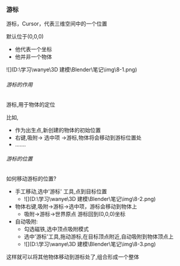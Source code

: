### 游标

游标，Cursor，代表三维空间中的一个位置

默认位于(0,0,0)



- 他代表一个坐标
- 他并非一个物体

![](D:\学习\wanye\3D 建模\Blender\笔记\img\8-1.png)



###### 游标的作用

游标,用于物体的定位

比如,

- 作为出生点,新创建的物体的初始位置
- 右键,吸附-> 选中项 ->游标,物体将会移动到游标位置处
- .......



###### 游标的位置

如何移动游标的位置?

- 手工移动,选中'游标' 工具,点到目标位置
  - ![](D:\学习\wanye\3D 建模\Blender\笔记\img\8-2.png)
- 物体右键,吸附->游标->选中项，游标会移动到物体上
  - 吸附->游标->世界原点  游标回到(0,0,0)坐标
- 自动吸附:
  - 勾选磁铁,选中顶点吸附模式
  - 选中'游标'工具,拖动游标,在目标顶点附近,自动吸附到物体顶点上
  - ![](D:\学习\wanye\3D 建模\Blender\笔记\img\8-3.png)

这样就可以将其他物体移动到游标处了,组合形成一个整体